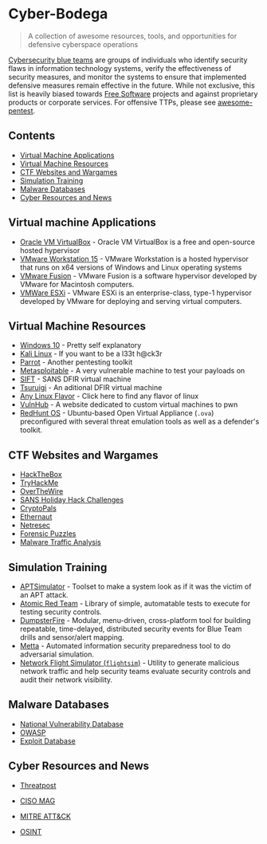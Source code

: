 # Cyber-Bodega

>A collection of awesome resources, tools, and opportunities for defensive cyberspace operations

[Cybersecurity blue teams](https://en.wikipedia.org/wiki/Blue_team_(computer_security)) are groups of individuals who identify security flaws in information technology systems, verify the effectiveness of security measures, and monitor the systems to ensure that implemented defensive measures remain effective in the future. While not exclusive, this list is heavily biased towards [Free Software](https://www.gnu.org/philosophy/free-sw.html) projects and against proprietary products or corporate services. For offensive TTPs, please see [awesome-pentest](https://github.com/fabacab/awesome-pentest).

## Contents

- [Virtual Machine Applications](#virtual-machine-applications)
- [Virtual Machine Resources](#virtual-machine-resources)
- [CTF Websites and Wargames](#cft-websites-and-wargames)
- [Simulation Training](#simulation-training)
- [Malware Databases](#malware-databases-and-cyber-news)
- [Cyber Resources and News](#cyber-resources-and-news)


## Virtual machine Applications
- [Oracle VM VirtualBox](https://www.virtualbox.org/) - Oracle VM VirtualBox is a free and open-source hosted hypervisor
- [VMware Workstation 15](https://www.vmware.com/products/workstation-player/workstation-player-evaluation.html) - VMware Workstation is a hosted hypervisor that runs on x64 versions of Windows and Linux operating systems
- [VMware Fusion](https://www.vmware.com/products/fusion/fusion-evaluation.html) - VMware Fusion is a software hypervisor developed by VMware for Macintosh computers.
- [VMWare ESXi](https://www.vmware.com/products/esxi-and-esx.html) - VMware ESXi is an enterprise-class, type-1 hypervisor developed by VMware for deploying and serving virtual computers.
  
  
## Virtual Machine Resources
- [Windows 10](https://docs.microsoft.com/en-us/virtualization/hyper-v-on-windows/quick-start/enable-hyper-v) - Pretty self explanatory
- [Kali Linux](https://www.kali.org/downloads/) - If you want to be a l33t h@ck3r
- [Parrot](https://parrotlinux.org/) - Another pentesting toolkit
- [Metasploitable](https://sourceforge.net/projects/metasploitable/files/Metasploitable2/) - A very vulnerable machine to test your payloads on
- [SIFT](https://digital-forensics.sans.org/community/downloads) - SANS DFIR virtual machine
- [Tsuruigi](https://tsurugi-linux.org/) - An aditional DFIR virtual machine
- [Any Linux Flavor](https://www.linux.org/pages/download/) - Click here to find any flavor of linux
- [VulnHub](https://www.vulnhub.com/) - A website dedicated to custom virtual machines to pwn
- [RedHunt OS](https://github.com/redhuntlabs/RedHunt-OS) - Ubuntu-based Open Virtual Appliance (`.ova`) preconfigured with several threat emulation tools as well as a defender's toolkit.


## CTF Websites and Wargames
- [HackTheBox](https://www.hackthebox.eu/login)
- [TryHackMe](https://tryhackme.com/login)
- [OverTheWire](https://overthewire.org/wargames/)
- [SANS Holiday Hack Challenges](https://www.holidayhackchallenge.com/past-challenges/index.html)
- [CryptoPals](https://cryptopals.com/)
- [Ethernaut](https://ethernaut.openzeppelin.com/)
- [Netresec](https://www.netresec.com/?page=PcapFiles)
- [Forensic Puzzles](http://forensicscontest.com/puzzles)
- [Malware Traffic Analysis](https://www.malware-traffic-analysis.net/)


## Simulation Training
- [APTSimulator](https://github.com/NextronSystems/APTSimulator) - Toolset to make a system look as if it was the victim of an APT attack.
- [Atomic Red Team](https://atomicredteam.io/) - Library of simple, automatable tests to execute for testing security controls.
- [DumpsterFire](https://github.com/TryCatchHCF/DumpsterFire) - Modular, menu-driven, cross-platform tool for building repeatable, time-delayed, distributed security events for Blue Team drills and sensor/alert mapping.
- [Metta](https://github.com/uber-common/metta) - Automated information security preparedness tool to do adversarial simulation.
- [Network Flight Simulator (`flightsim`)](https://github.com/alphasoc/flightsim) - Utility to generate malicious network traffic and help security teams evaluate security controls and audit their network visibility.


## Malware Databases
- [National Vulnerability Database](https://nvd.nist.gov/)
- [OWASP](https://owasp.org/projects/)
- [Exploit Database](https://www.exploit-db.com/)


## Cyber Resources and News
- [Threatpost](https://threatpost.com/)
- [CISO MAG](https://www.cisomag.com/)
- [MITRE ATT&CK](https://attack.mitre.org/)





- [OSINT](https://osintframework.com/)









